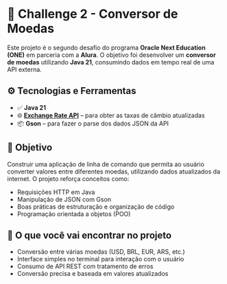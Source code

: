 # 💱 Challenge 2 - Conversor de Moedas

Este projeto é o segundo desafio do programa **Oracle Next Education (ONE)** em parceria com a **Alura**. O objetivo foi desenvolver um **conversor de moedas** utilizando **Java 21**, consumindo dados em tempo real de uma API externa.

## ⚙️ Tecnologias e Ferramentas

- ✅ **Java 21**
- 🌐 [**Exchange Rate API**](https://www.exchangerate-api.com/) – para obter as taxas de câmbio atualizadas
- 📦 **Gson** – para fazer o parse dos dados JSON da API

## 🎯 Objetivo

Construir uma aplicação de linha de comando que permita ao usuário converter valores entre diferentes moedas, utilizando dados atualizados da internet. O projeto reforça conceitos como:

- Requisições HTTP em Java
- Manipulação de JSON com Gson
- Boas práticas de estruturação e organização de código
- Programação orientada a objetos (POO)

## 🧠 O que você vai encontrar no projeto

- Conversão entre várias moedas (USD, BRL, EUR, ARS, etc.)
- Interface simples no terminal para interação com o usuário
- Consumo de API REST com tratamento de erros
- Conversão precisa e baseada em valores atualizados


